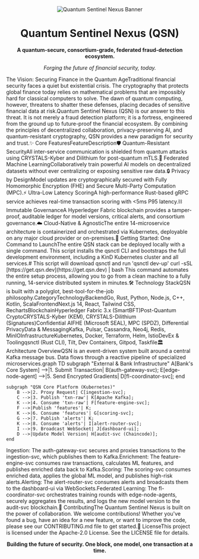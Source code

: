 <div align="center"><img src="https://www.google.com/search?q=https://placehold.co/800x250/0a0e14/7aa2f7%3Ftext%3DQuantum%2BSentinel%2BNexus%26font%3Dmontserrat" alt="Quantum Sentinel Nexus Banner"/><br/><h1>Quantum Sentinel Nexus (QSN)</h1><p><strong>A quantum-secure, consortium-grade, federated fraud-detection ecosystem.</strong></p><p><em>Forging the future of financial security, today.</em></p></div><div align="center"></div>The Vision: Securing Finance in the Quantum AgeTraditional financial security faces a quiet but existential crisis. The cryptography that protects global finance today relies on mathematical problems that are impossibly hard for classical computers to solve. The dawn of quantum computing, however, threatens to shatter these defenses, placing decades of sensitive financial data at risk.Quantum Sentinel Nexus (QSN) is our answer to this threat. It is not merely a fraud detection platform; it is a fortress, engineered from the ground up to future-proof the financial ecosystem. By combining the principles of decentralized collaboration, privacy-preserving AI, and quantum-resistant cryptography, QSN provides a new paradigm for security and trust.✨ Core FeaturesFeatureDescription🛡️ Quantum-Resistant SecurityAll inter-service communication is shielded from quantum attacks using CRYSTALS-Kyber and Dilithium for post-quantum mTLS.🧠 Federated Machine LearningCollaboratively train powerful AI models on decentralized datasets without ever centralizing or exposing sensitive raw data.🔒 Privacy by DesignModel updates are cryptographically secured with Fully Homomorphic Encryption (FHE) and Secure Multi-Party Computation (MPC).⚡ Ultra-Low Latency ScoringA high-performance Rust-based gRPC service achieves real-time transaction scoring with <5ms P95 latency.⛓️ Immutable GovernanceA Hyperledger Fabric blockchain provides a tamper-proof, auditable ledger for model versions, critical alerts, and consortium governance.☁️ Cloud-Native & AgnosticThe entire 14-microservice architecture is containerized and orchestrated via Kubernetes, deployable on any major cloud provider or on-premises.🚀 Getting Started: One Command to LaunchThe entire QSN stack can be deployed locally with a single command. This script installs the qsnctl CLI and bootstraps the full development environment, including a KinD Kubernetes cluster and all services.# This script will download qsnctl and run 'qsnctl dev-up'
curl -sSL [https://get.qsn.dev](https://get.qsn.dev) | bash
This command automates the entire setup process, allowing you to go from a clean machine to a fully running, 14-service distributed system in minutes.🛠️ Technology StackQSN is built with a polyglot, best-tool-for-the-job philosophy.CategoryTechnologyBackendGo, Rust, Python, Node.js, C++, Kotlin, ScalaFrontendNext.js 14, React, Tailwind CSS, RechartsBlockchainHyperledger Fabric 3.x (SmartBFT)Post-Quantum CryptoCRYSTALS-Kyber (KEM), CRYSTALS-Dilithium (Signatures)Confidential AIFHE (Microsoft SEAL), MPC (SPDZ), Differential PrivacyData & MessagingKafka, Pulsar, Cassandra, Neo4j, Redis, MinIOInfrastructureKubernetes, Docker, Terraform, Helm, IstioDevEx & Toolingqsnctl (Rust CLI), Tilt, Dev Containers, Gitpod, Taskfile🏛️ Architecture OverviewQSN is an event-driven system built around a central Kafka message bus. Data flows through a reactive pipeline of specialized microservices.graph TD
    subgraph "External & Bank Infrastructure"
        A[Bank's Core System] -->|1. Submit Transaction| B(auth-gateway-svc);
        E[edge-node-agent] -->|5. Send Encrypted Gradients| D[fl-coordinator-svc];
    end

    subgraph "QSN Core Platform (Kubernetes)"
        B -->|2. Proxy Request| C[ingestion-svc];
        C -->|3. Publish 'txn-raw'| K[Apache Kafka];
        K -->|4. Consume 'txn-raw'| F[feature-engine-svc];
        F -->|Publish 'features'| K;
        K -->|6. Consume 'features'| G[scoring-svc];
        G -->|7. Publish 'alerts'| K;
        K -->|8. Consume 'alerts'| I[alert-router-svc];
        I -->|9. Broadcast WebSocket| J[dashboard-ui];
        D -->|Update Model Version| H[audit-svc (Chaincode)];
    end
Ingestion: The auth-gateway-svc secures and proxies transactions to the ingestion-svc, which publishes them to Kafka.Enrichment: The feature-engine-svc consumes raw transactions, calculates ML features, and publishes enriched data back to Kafka.Scoring: The scoring-svc consumes enriched data, applies the global ML model, and publishes high-risk alerts.Alerting: The alert-router-svc consumes alerts and broadcasts them to the dashboard-ui via WebSockets.Federated Learning: The fl-coordinator-svc orchestrates training rounds with edge-node-agents, securely aggregates the results, and logs the new model version to the audit-svc blockchain.🤝 ContributingThe Quantum Sentinel Nexus is built on the power of collaboration. We welcome contributions! Whether you've found a bug, have an idea for a new feature, or want to improve the code, please see our CONTRIBUTING.md file to get started.📜 LicenseThis project is licensed under the Apache-2.0 License. See the LICENSE file for details.<div align="center"><p><strong>Building the future of security. One block, one model, one transaction at a time.</strong></p></div>

